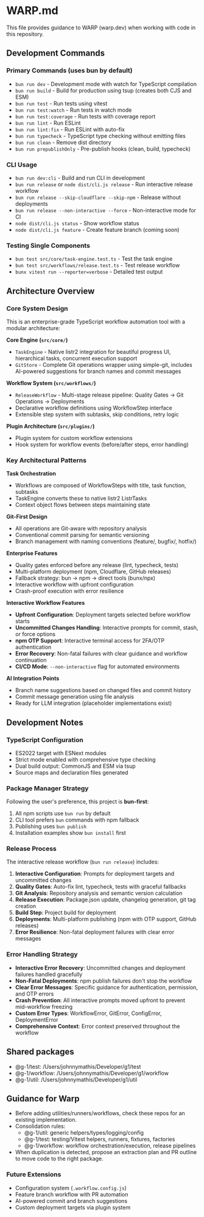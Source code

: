 # WARP.md

This file provides guidance to WARP (warp.dev) when working with code in this repository.

## Development Commands

### Primary Commands (uses bun by default)
- `bun run dev` - Development mode with watch for TypeScript compilation
- `bun run build` - Build for production using tsup (creates both CJS and ESM)
- `bun run test` - Run tests using vitest
- `bun run test:watch` - Run tests in watch mode
- `bun run test:coverage` - Run tests with coverage report
- `bun run lint` - Run ESLint
- `bun run lint:fix` - Run ESLint with auto-fix
- `bun run typecheck` - TypeScript type checking without emitting files
- `bun run clean` - Remove dist directory
- `bun run prepublishOnly` - Pre-publish hooks (clean, build, typecheck)

### CLI Usage
- `bun run dev:cli` - Build and run CLI in development
- `bun run release` or `node dist/cli.js release` - Run interactive release workflow
- `bun run release --skip-cloudflare --skip-npm` - Release without deployments
- `bun run release --non-interactive --force` - Non-interactive mode for CI
- `node dist/cli.js status` - Show workflow status
- `node dist/cli.js feature` - Create feature branch (coming soon)

### Testing Single Components
- `bun test src/core/task-engine.test.ts` - Test the task engine
- `bun test src/workflows/release.test.ts` - Test release workflow
- `bunx vitest run --reporter=verbose` - Detailed test output

## Architecture Overview

### Core System Design
This is an enterprise-grade TypeScript workflow automation tool with a modular architecture:

**Core Engine (`src/core/`)**
- `TaskEngine` - Native listr2 integration for beautiful progress UI, hierarchical tasks, concurrent execution support
- `GitStore` - Complete Git operations wrapper using simple-git, includes AI-powered suggestions for branch names and commit messages

**Workflow System (`src/workflows/`)**
- `ReleaseWorkflow` - Multi-stage release pipeline: Quality Gates → Git Operations → Deployments
- Declarative workflow definitions using WorkflowStep interface
- Extensible step system with subtasks, skip conditions, retry logic

**Plugin Architecture (`src/plugins/`)**
- Plugin system for custom workflow extensions
- Hook system for workflow events (before/after steps, error handling)

### Key Architectural Patterns

**Task Orchestration**
- Workflows are composed of WorkflowSteps with title, task function, subtasks
- TaskEngine converts these to native listr2 ListrTasks
- Context object flows between steps maintaining state

**Git-First Design**
- All operations are Git-aware with repository analysis
- Conventional commit parsing for semantic versioning
- Branch management with naming conventions (feature/, bugfix/, hotfix/)

**Enterprise Features**
- Quality gates enforced before any release (lint, typecheck, tests)
- Multi-platform deployment (npm, Cloudflare, GitHub releases)
- Fallback strategy: bun → npm → direct tools (bunx/npx)
- Interactive workflow with upfront configuration
- Crash-proof execution with error resilience

**Interactive Workflow Features**
- **Upfront Configuration**: Deployment targets selected before workflow starts
- **Uncommitted Changes Handling**: Interactive prompts for commit, stash, or force options
- **npm OTP Support**: Interactive terminal access for 2FA/OTP authentication
- **Error Recovery**: Non-fatal failures with clear guidance and workflow continuation
- **CI/CD Mode**: `--non-interactive` flag for automated environments

**AI Integration Points**
- Branch name suggestions based on changed files and commit history
- Commit message generation using file analysis
- Ready for LLM integration (placeholder implementations exist)

## Development Notes

### TypeScript Configuration
- ES2022 target with ESNext modules
- Strict mode enabled with comprehensive type checking
- Dual build output: CommonJS and ESM via tsup
- Source maps and declaration files generated

### Package Manager Strategy
Following the user's preference, this project is **bun-first**:
1. All npm scripts use `bun run` by default
2. CLI tool prefers `bun` commands with npm fallback
3. Publishing uses `bun publish`
4. Installation examples show `bun install` first

### Release Process
The interactive release workflow (`bun run release`) includes:
1. **Interactive Configuration**: Prompts for deployment targets and uncommitted changes
2. **Quality Gates**: Auto-fix lint, typecheck, tests with graceful fallbacks
3. **Git Analysis**: Repository analysis and semantic version calculation
4. **Release Execution**: Package.json update, changelog generation, git tag creation
5. **Build Step**: Project build for deployment
6. **Deployments**: Multi-platform publishing (npm with OTP support, GitHub releases)
7. **Error Resilience**: Non-fatal deployment failures with clear error messages

### Error Handling Strategy
- **Interactive Error Recovery**: Uncommitted changes and deployment failures handled gracefully
- **Non-Fatal Deployments**: npm publish failures don't stop the workflow
- **Clear Error Messages**: Specific guidance for authentication, permission, and OTP errors
- **Crash Prevention**: All interactive prompts moved upfront to prevent mid-workflow freezing
- **Custom Error Types**: WorkflowError, GitError, ConfigError, DeploymentError
- **Comprehensive Context**: Error context preserved throughout the workflow

## Shared packages
- @g-1/test: /Users/johnnymathis/Developer/g1/test
- @g-1/workflow: /Users/johnnymathis/Developer/g1/workflow
- @g-1/util: /Users/johnnymathis/Developer/g1/util

## Guidance for Warp
- Before adding utilities/runners/workflows, check these repos for an existing implementation.
- Consolidation rules:
  - @g-1/util: generic helpers/types/logging/config
  - @g-1/test: testing/Vitest helpers, runners, fixtures, factories
  - @g-1/workflow: workflow orchestration/execution, release pipelines
- When duplication is detected, propose an extraction plan and PR outline to move code to the right package.

### Future Extensions
- Configuration system (`.workflow.config.js`)
- Feature branch workflow with PR automation
- AI-powered commit and branch suggestions
- Custom deployment targets via plugin system
